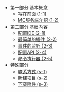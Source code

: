 * 第一部分 基本概念
    - [写在前面 (1-1)](unit/1-1.md)
    - [MC服务端介绍 (1-2)](unit/1-2.md)
* 第二部分 基础内容
    - [配置IDE (2-1)](unit/2-1.md)
    - [最简单的插件 (2-2)](unit/2-2.md)
    - [事件的监听 (2-3)](unit/2-3.md)
    - [配置API (2-4)](unit/2-4.md)
    - [命令执行器 (2-5)](unit/2-5.md)
* 特殊部分
    - [联系方式 (s-1)](special/callme.md)
    - [新建项目 (s-2)](special/new.md)
    - [下载附件 (s-3)](special/download.md)